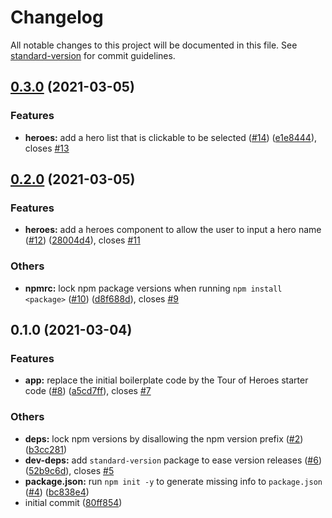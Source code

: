 # Changelog

All notable changes to this project will be documented in this file. See [standard-version](https://github.com/conventional-changelog/standard-version) for commit guidelines.

## [0.3.0](https://github.com/shoichiaizawa/angular-tour-of-heroes/compare/v0.2.0...v0.3.0) (2021-03-05)


### Features

* **heroes:** add a hero list that is clickable to be selected ([#14](https://github.com/shoichiaizawa/angular-tour-of-heroes/issues/14)) ([e1e8444](https://github.com/shoichiaizawa/angular-tour-of-heroes/commit/e1e8444fbd97735a7ca540fed1ae51f3e4e6a6e6)), closes [#13](https://github.com/shoichiaizawa/angular-tour-of-heroes/issues/13)

## [0.2.0](https://github.com/shoichiaizawa/angular-tour-of-heroes/compare/v0.1.0...v0.2.0) (2021-03-05)


### Features

* **heroes:** add a heroes component to allow the user to input a hero name ([#12](https://github.com/shoichiaizawa/angular-tour-of-heroes/issues/12)) ([28004d4](https://github.com/shoichiaizawa/angular-tour-of-heroes/commit/28004d404af0e191deb5ded69b5a1539decd450c)), closes [#11](https://github.com/shoichiaizawa/angular-tour-of-heroes/issues/11)


### Others

* **npmrc:** lock npm package versions when running `npm install <package>` ([#10](https://github.com/shoichiaizawa/angular-tour-of-heroes/issues/10)) ([d8f688d](https://github.com/shoichiaizawa/angular-tour-of-heroes/commit/d8f688dc0c84d2a3043879e1f7e710ca3f0a5433)), closes [#9](https://github.com/shoichiaizawa/angular-tour-of-heroes/issues/9)

## 0.1.0 (2021-03-04)


### Features

* **app:** replace the initial boilerplate code by the Tour of Heroes starter code ([#8](https://github.com/shoichiaizawa/angular-tour-of-heroes/issues/8)) ([a5cd7ff](https://github.com/shoichiaizawa/angular-tour-of-heroes/commit/a5cd7ff74daea5b5c67429549848f98947633bf6)), closes [#7](https://github.com/shoichiaizawa/angular-tour-of-heroes/issues/7)


### Others

* **deps:** lock npm versions by disallowing the npm version prefix ([#2](https://github.com/shoichiaizawa/angular-tour-of-heroes/issues/2)) ([b3cc281](https://github.com/shoichiaizawa/angular-tour-of-heroes/commit/b3cc2819c73a00d44bba5dd4163da56a8fb01ae6))
* **dev-deps:** add `standard-version` package to ease version releases ([#6](https://github.com/shoichiaizawa/angular-tour-of-heroes/issues/6)) ([52b9c6d](https://github.com/shoichiaizawa/angular-tour-of-heroes/commit/52b9c6db0d6d49d8fce983d35c0ebc8141b2fd2c)), closes [#5](https://github.com/shoichiaizawa/angular-tour-of-heroes/issues/5)
* **package.json:** run `npm init -y` to generate missing info to `package.json` ([#4](https://github.com/shoichiaizawa/angular-tour-of-heroes/issues/4)) ([bc838e4](https://github.com/shoichiaizawa/angular-tour-of-heroes/commit/bc838e42eed50ade48e788b12bc18b9fc3b142d1))
* initial commit ([80ff854](https://github.com/shoichiaizawa/angular-tour-of-heroes/commit/80ff854c8051b440755397d572482b7a4aad014d))
